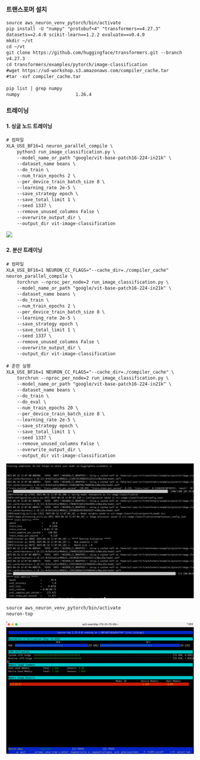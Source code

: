 ### 트랜스포머 설치 ###
```
source aws_neuron_venv_pytorch/bin/activate 
pip install -U "numpy" "protobuf<4" "transformers==4.27.3" datasets==2.4.0 scikit-learn==1.2.2 evaluate==v0.4.0
mkdir ~/vt
cd ~/vt
git clone https://github.com/huggingface/transformers.git --branch v4.27.3
cd transformers/examples/pytorch/image-classification
#wget https://ud-workshop.s3.amazonaws.com/compiler_cache.tar
#tar -xvf compiler_cache.tar

pip list | grep numpy
numpy                     1.26.4
```

### 트레이닝 ###

#### 1. 싱글 노드 트레이닝 ####
```
# 컴파일
XLA_USE_BF16=1 neuron_parallel_compile \
    python3 run_image_classification.py \
    --model_name_or_path "google/vit-base-patch16-224-in21k" \
    --dataset_name beans \
    --do_train \
    --num_train_epochs 2 \
    --per_device_train_batch_size 8 \
    --learning_rate 2e-5 \
    --save_strategy epoch \
    --save_total_limit 1 \
    --seed 1337 \
    --remove_unused_columns False \
    --overwrite_output_dir \
    --output_dir vit-image-classification
```
![](https://github.com/gnosia93/xla-torch/blob/main/neuronx/images/neuron-cc-1.png)


#### 2. 분산 트레이닝 ####
```
# 컴파일
XLA_USE_BF16=1 NEURON_CC_FLAGS="--cache_dir=./compiler_cache" neuron_parallel_compile \
    torchrun --nproc_per_node=2 run_image_classification.py \
    --model_name_or_path "google/vit-base-patch16-224-in21k" \
    --dataset_name beans \
    --do_train \
    --num_train_epochs 2 \
    --per_device_train_batch_size 8 \
    --learning_rate 2e-5 \
    --save_strategy epoch \
    --save_total_limit 1 \
    --seed 1337 \
    --remove_unused_columns False \
    --overwrite_output_dir \
    --output_dir vit-image-classification

# 훈련 실행
XLA_USE_BF16=1 NEURON_CC_FLAGS="--cache_dir=./compiler_cache" \
    torchrun --nproc_per_node=2 run_image_classification.py \
    --model_name_or_path "google/vit-base-patch16-224-in21k" \
    --dataset_name beans \
    --do_train \
    --do_eval \
    --num_train_epochs 20 \
    --per_device_train_batch_size 8 \
    --learning_rate 2e-5 \
    --save_strategy epoch \
    --save_total_limit 1 \
    --seed 1337 \
    --remove_unused_columns False \
    --overwrite_output_dir \
    --output_dir vit-image-classification
```
![](https://github.com/gnosia93/trn-xla-torch/blob/main/neuronx/images/torchrun-1.png)

```
source aws_neuron_venv_pytorch/bin/activate 
neuron-top
```
![](https://github.com/gnosia93/trn-xla-torch/blob/main/neuronx/images/neuron-top-1.png)
